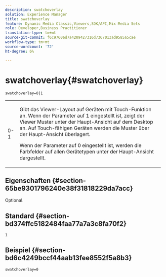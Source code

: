 ```yaml
---
description: swatchoverlay
solution: Experience Manager
title: swatchoverlay
feature: Dynamic Media Classic,Viewers,SDK/API,Mix Media Sets
role: Developer,Business Practitioner
translation-type: tm+mt
source-git-commit: f6c97606d7a4209427316d7367013ad9585a5cae
workflow-type: tm+mt
source-wordcount: '72'
ht-degree: 6%

---
```



# swatchoverlay{#swatchoverlay}

`swatchoverlay=0|1`

<table id="table_9B98C97485DD4DEB8A6ECBCE8DF6B886"> 
 <tbody> 
  <tr> 
   <td colname="col1"> <p> <span class="codeph"> 0-1  </span> </p> </td> 
   <td colname="col2"> <p>Gibt das Viewer-Layout auf Geräten mit Touch-Funktion an. Wenn der Parameter auf <span class="codeph"> 1 </span> eingestellt ist, zeigt der Viewer Muster unter der Haupt-Ansicht auf dem Desktop an. Auf Touch-fähigen Geräten werden die Muster über der Haupt-Ansicht überlagert. </p> <p>Wenn der Parameter auf <span class="codeph"> 0 </span> eingestellt ist, werden die Farbfelder auf allen Gerätetypen unter der Haupt-Ansicht dargestellt. </p> </td> 
  </tr> 
 </tbody> 
</table>

## Eigenschaften {#section-65be9301796240e38f31818229da7acc}

Optional.

## Standard {#section-bd374ffc5182484faa77a7a3c8fa70f2}

`1`

## Beispiel {#section-bd6c4249bccf44aab13fee8552f5a8b3}

`swatchoverlay=0`
